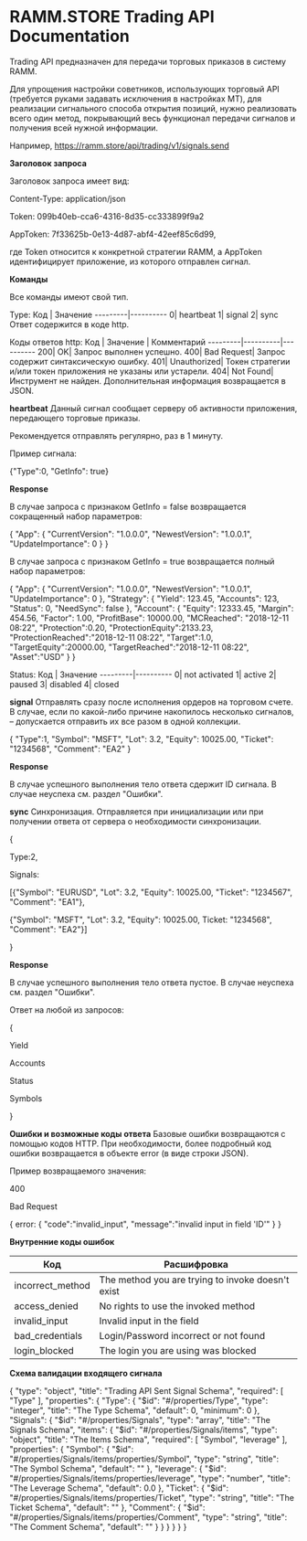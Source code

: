 # RAMM.STORE Trading API Documentation
Trading API предназначен для передачи торговых приказов в систему RAMM.

Для упрощения настройки советников, использующих торговый API (требуется руками задавать исключения в настройках МТ), для реализации сигнального способа открытия позиций, нужно реализовать всего один метод, покрывающий весь функционал передачи сигналов и получения всей нужной информации.

Например, https://ramm.store/api/trading/v1/signals.send



**Заголовок запроса**

Заголовок запроса имеет вид:

Content-Type: application/json

Token: 099b40eb-cca6-4316-8d35-cc333899f9a2

AppToken: 7f33625b-0e13-4d87-abf4-42eef85c6d99,

где Token относится к конкретной стратегии RAMM, а AppToken идентифицирует приложение, из которого отправлен сигнал.


**Команды**


Все команды имеют свой тип.

Type:
Код | Значение
---------|----------
0|	heartbeat
1|	signal
2|	sync
Ответ содержится в коде http.

Коды ответов http:
Код | Значение | Комментарий
---------|----------|----------
200|	OK|	Запрос выполнен успешно.
400|	Bad Request|	Запрос содержит синтаксическую ошибку.
401|	Unauthorized|	Токен стратегии и/или токен приложения не указаны или устарели.
404|	Not Found|	Инструмент не найден.
Дополнительная информация возвращается в JSON.


**heartbeat**
Данный сигнал сообщает серверу об активности приложения, передающего торговые приказы.

Рекомендуется отправлять регулярно, раз в 1 минуту.

Пример сигнала:

{"Type":0, "GetInfo": true}


**Response**

В случае запроса с признаком GetInfo = false возвращается сокращенный набор параметров:


{
"App":
{
"CurrentVersion": "1.0.0.0",
"NewestVersion": "1.0.0.1",
"UpdateImportance": 0
}
}

В случае запроса с признаком GetInfo = true возвращается полный набор параметров:

{
"App":
{
"CurrentVersion": "1.0.0.0",
"NewestVersion": "1.0.0.1",
"UpdateImportance": 0
},
"Strategy":
{
"Yield": 123.45,
"Accounts": 123,
"Status": 0,
"NeedSync": false
},
"Account":
{
"Equity": 12333.45,
"Margin": 454.56,
"Factor": 1.00,
"ProfitBase": 10000.00,
"MCReached": "2018-12-11 08:22",
"Protection":0.20,
"ProtectionEquity":2133.23,
"ProtectionReached":"2018-12-11 08:22",
"Target":1.0,
"TargetEquity":20000.00,
"TargetReached":"2018-12-11 08:22",
"Asset":"USD"
}
}

Status:
Код | Значение
---------|----------
0|	not activated
1|	active
2|	paused
3|	disabled
4|	closed


**signal**
Отправлять сразу после исполнения ордеров на торговом счете. В случае, если по какой-либо причине накопилось несколько сигналов, – допускается отправить их все разом в одной коллекции.

{
"Type":1,
"Symbol": "MSFT",
"Lot": 3.2,
"Equity": 10025.00,
"Ticket": "1234568",
"Comment": "EA2"
}

**Response**

В случае успешного выполнения тело ответа сдержит ID сигнала. В случае неуспеха см. раздел "Ошибки". 


**sync**
Синхронизация. Отправляется при инициализации или при получении ответа от сервера о необходимости синхронизации.

{

Type:2,

Signals: 

[{"Symbol": "EURUSD", "Lot": 3.2, "Equity": 10025.00, "Ticket": "1234567", "Comment": "EA1"}, 

{"Symbol": "MSFT", "Lot": 3.2, "Equity": 10025.00, Ticket: "1234568", "Comment": "EA2"}]

}

**Response**

В случае успешного выполнения тело ответа пустое. В случае неуспеха см. раздел "Ошибки". 

Ответ на любой из запросов: 

{

Yield

Accounts

Status

Symbols

}



**Ошибки и возможные коды ответа**
Базовые ошибки возвращаются с помощью кодов HTTP.
При необходимости, более подробный код ошибки возвращается в объекте error (в виде строки JSON).

Пример возвращаемого значения:

400

Bad Request

{
error:
{
"code":"invalid_input",
"message":"invalid input in field 'ID'"
}
}



**Внутренние коды ошибок**

Код | Расшифровка
---------|----------
incorrect_method|	The method you are trying to invoke doesn't exist
access_denied|	No rights to use the invoked method
invalid_input|	Invalid input in the field <field name>
bad_credentials|	Login/Password incorrect or not found
login_blocked|	The login you are using was blocked
  
  
**Схема валидации входящего сигнала**

{
"type": "object",
"title": "Trading API Sent Signal Schema",
"required": [
"Type"
],
"properties": {
"Type": {
"$id": "#/properties/Type",
"type": "integer",
"title": "The Type Schema",
"default": 0,
"minimum": 0
},
"Signals": {
"$id": "#/properties/Signals",
"type": "array",
"title": "The Signals Schema",
"items": {
"$id": "#/properties/Signals/items",
"type": "object",
"title": "The Items Schema",
"required": [
"Symbol",
"leverage"
],
"properties": {
"Symbol": {
"$id": "#/properties/Signals/items/properties/Symbol",
"type": "string",
"title": "The Symbol Schema",
"default": ""
},
"leverage": {
"$id": "#/properties/Signals/items/properties/leverage",
"type": "number",
"title": "The Leverage Schema",
"default": 0.0
},
"Ticket": {
"$id": "#/properties/Signals/items/properties/Ticket",
"type": "string",
"title": "The Ticket Schema",
"default": ""
},
"Comment": {
"$id": "#/properties/Signals/items/properties/Comment",
"type": "string",
"title": "The Comment Schema",
"default": ""
}
}
}
}
}
}
